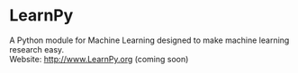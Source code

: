# LearnPy
A Python module for Machine Learning designed to make machine learning research easy.  
Website: http://www.LearnPy.org  (coming soon)  
